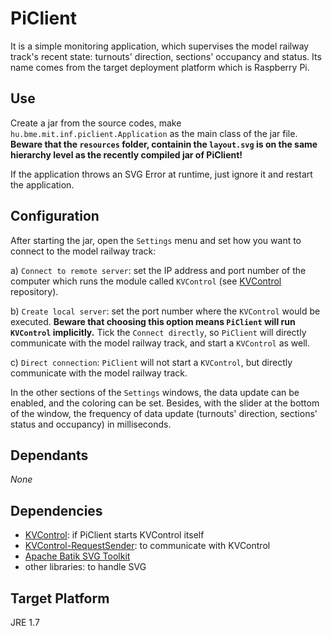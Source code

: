 # PiClient

It is a simple monitoring application, which supervises the model railway track's recent state: turnouts' direction, sections' occupancy and status. Its name comes from the target deployment platform which is Raspberry Pi.

## Use

Create a jar from the source codes, make `hu.bme.mit.inf.piclient.Application` as the main class of the jar file. **Beware that the `resources` folder, containin the `layout.svg` is on the same hierarchy level as the recently compiled jar of PiClient!**

If the application throws an SVG Error at runtime, just ignore it and restart the application.

## Configuration

After starting the jar, open the `Settings` menu and set how you want to connect to the model railway track:

a) `Connect to remote server`: set the IP address and port number of the computer which runs the module called `KVControl` (see [KVControl](https://github.com/FTSRG/BME-MODES3/tree/master/kvcontrol) repository).

b) `Create local server`: set the port number where the `KVControl` would be executed. **Beware that choosing this option means `PiClient` will run `KVControl` implicitly.** Tick the `Connect directly`, so `PiClient` will directly communicate with the model railway track, and start a `KVControl` as well.

c) `Direct connection`: `PiClient` will not start a `KVControl`, but directly communicate with the model railway track.

In the other sections of the `Settings` windows, the data update can be enabled, and the coloring can be set. Besides, with the slider at the bottom of the window, the frequency of data update (turnouts' direction, sections' status and occupancy) in milliseconds.
 

## Dependants

*None*

## Dependencies

* [KVControl](https://github.com/FTSRG/BME-MODES3/tree/master/kvcontrol): if PiClient starts KVControl itself
* [KVControl-RequestSender](https://github.com/FTSRG/BME-MODES3/tree/master/kvcontrol-requestsender): to communicate with KVControl
* [Apache Batik SVG Toolkit](https://xmlgraphics.apache.org/batik/download.html)
* other libraries: to handle SVG

## Target Platform ##
JRE 1.7